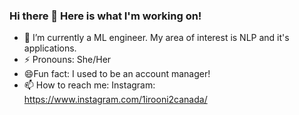 ### Hi there 👋 Here is what I'm working on!

- 🔭 I’m currently a ML engineer. My area of interest is NLP and it's applications.
- ⚡ Pronouns: She/Her
- 😄Fun fact: I used to be an account manager!
- 📫 How to reach me: Instagram: https://www.instagram.com/1irooni2canada/

